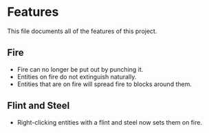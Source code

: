 # Features

This file documents all of the features of this project.

## Fire

- Fire can no longer be put out by punching it.
- Entities on fire do not extinguish naturally.
- Entities that are on fire will spread fire to blocks around them.

## Flint and Steel

- Right-clicking entities with a flint and steel now sets them on fire.
